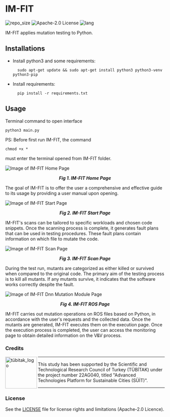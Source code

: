 # IM-FIT

![repo_size](https://img.shields.io/github/repo-size/inomuh/imfit) ![Apache-2.0 License](https://img.shields.io/github/license/inomuh/imfit?color=blue) ![lang](https://img.shields.io/github/languages/top/inomuh/imfit)

IM-FIT applies mutation testing to Python.

## Installations

- Install python3 and some requirements:

        sudo apt-get update && sudo apt-get install python3 python3-venv python3-pip

- Install requirements:

        pip install -r requirements.txt

## Usage

Terminal command to open interface

    python3 main.py

PS: Before first run IM-FIT, the command

    chmod +x *

must enter the terminal opened from IM-FIT folder.

![Image of IM-FIT Home Page](images/imfit-home-page.png)

<p align="center">
        <b><i>Fig 1. IM-FIT Home Page</i></b>
</p>

The goal of IM-FIT is to offer the user a comprehensive and effective guide to its usage by providing a user manual upon opening.

![Image of IM-FIT Start Page](images/imfit-start-page.png)

<p align="center">
        <b><i>Fig 2. IM-FIT Start Page</i></b>
</p>

IM-FIT's scans can be tailored to specific workloads and chosen code snippets. Once the scanning process is complete, it generates fault plans that can be used in testing procedures. These fault plans contain information on which file to mutate the code.

![Image of IM-FIT Scan Page](images/imfit-scan-page.png)

<p align="center">
        <b><i>Fig 3. IM-FIT Scan Page</i></b>
</p>

During the test run, mutants are categorized as either killed or survived when compared to the original code. The primary aim of the testing process is to kill all mutants. If any mutants survive, it indicates that the software works correctly despite the fault.

![Image of IM-FIT Dnn Mutation Module Page](images/imfit-dnn-page.png)

<p align="center">
        <b><i>Fig 4. IM-FIT ROS Page</i></b>
</p>

IM-FIT carries out mutation operations on ROS files based on Python, in accordance with the user's requests and the collected data. Once the mutants are generated, IM-FIT executes them on the execution page. Once the execution process is completed, the user can access the monitoring page to obtain detailed information on the V&V process.

### Credits

<a href="https://1004.tubitak.gov.tr/tr/node/95">
  <img align=left img src="https://upload.wikimedia.org/wikipedia/tr/d/d0/TUBITAK-Logo.jpg" 
       alt="tübitak_logo" height="100" >
</a>

---

This study has been supported by the Scientific and Technological Research Council of Turkey (TÜBİTAK) under the project number 22AG040, titled "Advanced Technologies Platform for Sustainable Cities (SÜİT)".

---


### License

See the [LICENSE](LICENSE.md) file for license rights and limitations (Apache-2.0 Licence).
